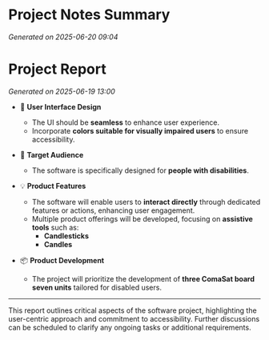 # Project Notes Summary

*Generated on 2025-06-20 09:04*

# Project Report

*Generated on 2025-06-19 13:00*

- 🎨 **User Interface Design**
  - The UI should be **seamless** to enhance user experience.
  - Incorporate **colors suitable for visually impaired users** to ensure accessibility.

- 👥 **Target Audience**
  - The software is specifically designed for **people with disabilities**.
  
- 💡 **Product Features**
  - The software will enable users to **interact directly** through dedicated features or actions, enhancing user engagement.
  - Multiple product offerings will be developed, focusing on **assistive tools** such as:
    - **Candlesticks**
    - **Candles**
  
- 📦 **Product Development**
  - The project will prioritize the development of **three ComaSat board seven units** tailored for disabled users.

---

This report outlines critical aspects of the software project, highlighting the user-centric approach and commitment to accessibility. Further discussions can be scheduled to clarify any ongoing tasks or additional requirements.